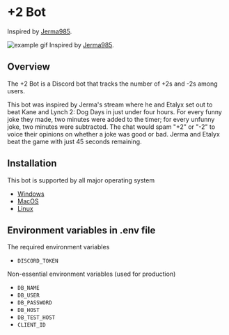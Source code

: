 # +2 Bot
Inspired by [Jerma985](https://www.twitch.tv/jerma985).

![example gif](./docs/example.gif)
Inspired by [Jerma985](https://www.twitch.tv/jerma985).

## Overview
The +2 Bot is a Discord bot that tracks the number of +2s and -2s among users.

This bot was inspired by Jerma's stream where he and Etalyx set out to beat Kane and Lynch 2: Dog Days in just under four hours. For every funny joke they made, two minutes were added to the timer; for every unfunny joke, two minutes were subtracted. The chat would spam "+2" or "-2" to voice their opinions on whether a joke was good or bad. Jerma and Etalyx beat the game with just 45 seconds remaining.

## Installation
This bot is supported by all major operating system

 - [Windows](./docs/installation/Windows.md)
 - [MacOS](./docs/installation/MacOS.md)
 - [Linux](./docs/installation/Ubuntu.md)

## Environment variables in .env file
The required environment variables
- `DISCORD_TOKEN`

Non-essential environment variables (used for production)
- `DB_NAME`
- `DB_USER`
- `DB_PASSWORD`
- `DB_HOST`
- `DB_TEST_HOST`
- `CLIENT_ID`
